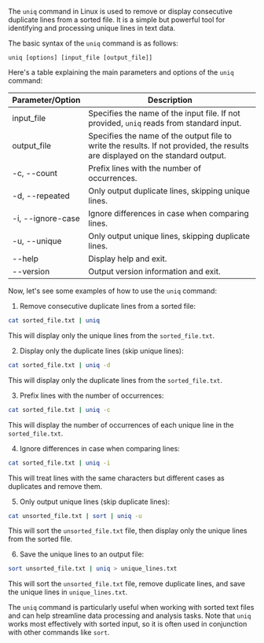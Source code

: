 The `uniq` command in Linux is used to remove or display consecutive duplicate lines from a sorted file. It is a simple but powerful tool for identifying and processing unique lines in text data.

The basic syntax of the `uniq` command is as follows:

```
uniq [options] [input_file [output_file]]
```

Here's a table explaining the main parameters and options of the `uniq` command:

| Parameter/Option  | Description                                                                 |
|-------------------|-----------------------------------------------------------------------------|
| input_file        | Specifies the name of the input file. If not provided, `uniq` reads from standard input. |
| output_file       | Specifies the name of the output file to write the results. If not provided, the results are displayed on the standard output. |
| -c, --count       | Prefix lines with the number of occurrences.                                |
| -d, --repeated    | Only output duplicate lines, skipping unique lines.                         |
| -i, --ignore-case | Ignore differences in case when comparing lines.                            |
| -u, --unique      | Only output unique lines, skipping duplicate lines.                         |
| --help            | Display help and exit.                                                      |
| --version         | Output version information and exit.                                       |

Now, let's see some examples of how to use the `uniq` command:

1. Remove consecutive duplicate lines from a sorted file:

```bash
cat sorted_file.txt | uniq
```

This will display only the unique lines from the `sorted_file.txt`.

2. Display only the duplicate lines (skip unique lines):

```bash
cat sorted_file.txt | uniq -d
```

This will display only the duplicate lines from the `sorted_file.txt`.

3. Prefix lines with the number of occurrences:

```bash
cat sorted_file.txt | uniq -c
```

This will display the number of occurrences of each unique line in the `sorted_file.txt`.

4. Ignore differences in case when comparing lines:

```bash
cat sorted_file.txt | uniq -i
```

This will treat lines with the same characters but different cases as duplicates and remove them.

5. Only output unique lines (skip duplicate lines):

```bash
cat unsorted_file.txt | sort | uniq -u
```

This will sort the `unsorted_file.txt` file, then display only the unique lines from the sorted file.

6. Save the unique lines to an output file:

```bash
sort unsorted_file.txt | uniq > unique_lines.txt
```

This will sort the `unsorted_file.txt` file, remove duplicate lines, and save the unique lines in `unique_lines.txt`.

The `uniq` command is particularly useful when working with sorted text files and can help streamline data processing and analysis tasks. Note that `uniq` works most effectively with sorted input, so it is often used in conjunction with other commands like `sort`.
